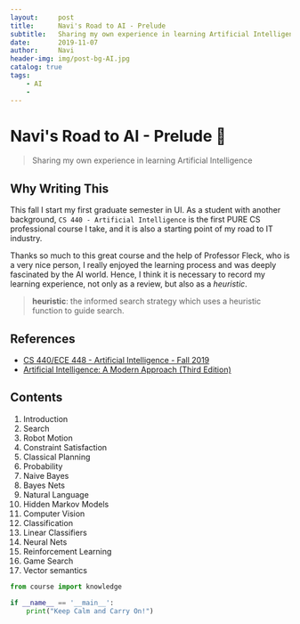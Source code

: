 ```yaml
---
layout:     post
title:      Navi's Road to AI - Prelude
subtitle:   Sharing my own experience in learning Artificial Intelligence
date:       2019-11-07
author:     Navi
header-img: img/post-bg-AI.jpg
catalog: true
tags:
    - AI
    - 
---
```

# Navi's Road to AI - Prelude 🎵
> Sharing my own experience in learning Artificial Intelligence

## Why Writing This
This fall I start my first graduate semester in UI. As a student with another background, ```CS 440 - Artificial Intelligence``` is the first PURE CS professional course I take, and it is also a starting point of my road to IT industry.

Thanks so much to this great course and the help of Professor Fleck, who is a very nice person, I really enjoyed the learning process and was deeply fascinated by the AI world. Hence, I think it is necessary to record my learning experience, not only as a review, but also as a *heuristic*.

>**heuristic**: the informed search strategy which uses a heuristic function to guide search.

## References
* [CS 440/ECE 448 - Artificial Intelligence - Fall 2019](https://courses.grainger.illinois.edu/cs440/fa2019/)
* [Artificial Intelligence: A Modern Approach (Third Edition)](https://faculty.psau.edu.sa/filedownload/doc-7-pdf-a154ffbcec538a4161a406abf62f5b76-original.pdf)

## Contents
1. Introduction
2. Search
3. Robot Motion
4. Constraint Satisfaction
5. Classical Planning
6. Probability
7. Naive Bayes
8. Bayes Nets
9. Natural Language
10. Hidden Markov Models
11. Computer Vision
12. Classification
13. Linear Classifiers
14. Neural Nets
15. Reinforcement Learning
16. Game Search 
17. Vector semantics

```python
from course import knowledge

if __name__ == '__main__':
    print("Keep Calm and Carry On!")
```
